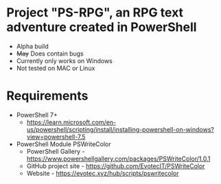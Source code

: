# Project "PS-RPG", an RPG text adventure created in PowerShell

- Alpha build
- ~~May~~ Does contain bugs
- Currently only works on Windows
- Not tested on MAC or Linux

# Requirements
- PowerShell 7+
  - https://learn.microsoft.com/en-us/powershell/scripting/install/installing-powershell-on-windows?view=powershell-7.5
- PowerShell Module PSWriteColor
  - PowerShell Gallery - https://www.powershellgallery.com/packages/PSWriteColor/1.0.1
  - GitHub project site - https://github.com/EvotecIT/PSWriteColor
  - Website - https://evotec.xyz/hub/scripts/pswritecolor
